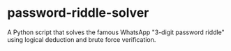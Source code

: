 # password-riddle-solver
A Python script that solves the famous WhatsApp "3-digit password riddle" using logical deduction and brute force verification.
